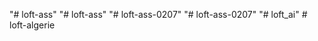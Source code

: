 "# loft-ass" 
"# loft-ass" 
"# loft-ass-0207" 
"# loft-ass-0207" 
"# loft_ai" 
#   l o f t - a l g e r i e  
 